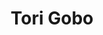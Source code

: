 ---
title: "Tori Gobo"
presenter_id: victoria_gobo
layout: member_all_presentations
permalink: /member_full_publications/:presenter_id/
---